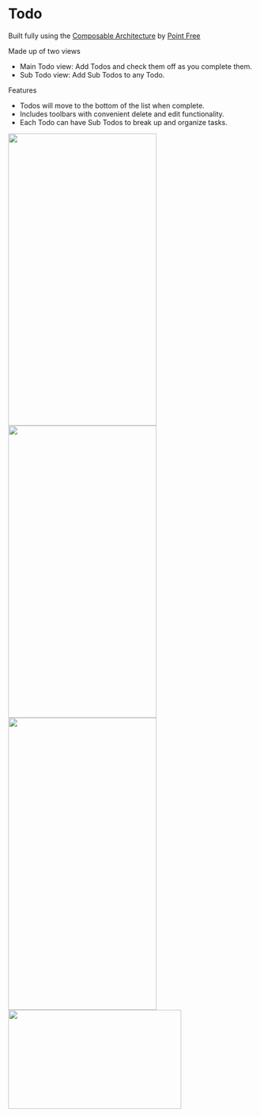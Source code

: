 # Todo

Built fully using the <a href="https://github.com/pointfreeco/swift-composable-architecture#:~:text=The%20Composable%20Architecture%20(TCA%2C%20for,%2C%20tvOS%2C%20and%20watchOS).">Composable Architecture</a> by <a href= "https://www.pointfree.co/">Point Free </a> 

Made up of two views
- Main Todo view: Add Todos and check them off as you complete them.
- Sub Todo view: Add Sub Todos to any Todo.

Features
- Todos will move to the bottom of the list when complete.
- Includes toolbars with convenient delete and edit functionality.
- Each Todo can have Sub Todos to break up and organize tasks.

<p>
<img src= "https://user-images.githubusercontent.com/43650249/173990792-769b1c66-e500-4ae4-9eb7-970c26de23fa.png" width ="300" height="590">
<img src= "https://user-images.githubusercontent.com/43650249/173990931-fd476cba-ece9-4677-aea3-33d7e5fbf823.png" width ="300" height="590">
<img src= "https://user-images.githubusercontent.com/43650249/173991021-0ed514ac-2fd7-455c-a9cf-b640d8edbe02.png" width ="300" height="590">
<img src= "https://user-images.githubusercontent.com/43650249/173991967-902b18c6-8694-4477-ad83-1f3471057ab7.png" width ="350" height="200" align="top">
</p>
